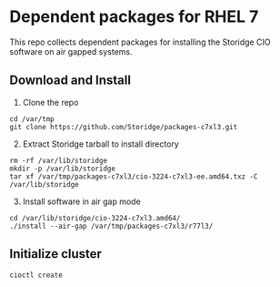 # Dependent packages for RHEL 7

This repo collects dependent packages for installing the Storidge CIO software on air gapped systems.


## Download and Install

1. Clone the repo

```
cd /var/tmp
git clone https://github.com/Storidge/packages-c7xl3.git
```

2. Extract Storidge tarball to install directory

```
rm -rf /var/lib/storidge
mkdir -p /var/lib/storidge
tar xf /var/tmp/packages-c7xl3/cio-3224-c7xl3-ee.amd64.txz -C /var/lib/storidge
```

3. Install software in air gap mode

```
cd /var/lib/storidge/cio-3224-c7xl3.amd64/
./install --air-gap /var/tmp/packages-c7xl3/r77l3/
```

## Initialize cluster

```
cioctl create
```
